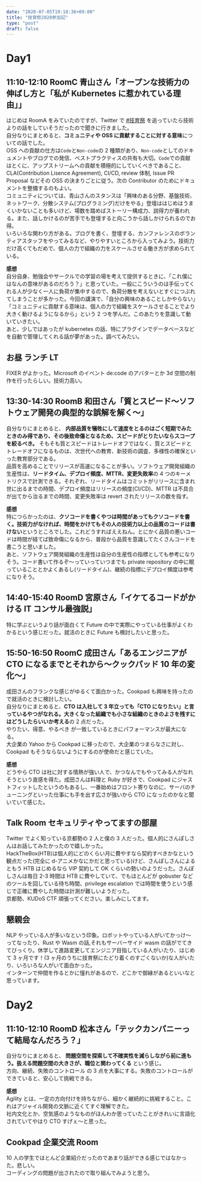 ```yaml
---
date: "2020-07-05T19:18:36+09:00"
title: "技育祭2020参加記"
type: "post"
draft: false
---
```


# Day1

## 11:10-12:10 RoomC 青山さん「オープンな技術力の伸ばし方と「私が Kubernetes に惹かれている理由」」

はじめは RoomA をみていたのですが、Twitter で [#技育祭](https://twitter.com/search?q=%23%E6%8A%80%E8%82%B2%E7%A5%AD&src=typed_query) を追っていたら技術よりの話をしていそうだったので聞きに行きました。  
自分なりにまとめると、**コミュニティや OSS に貢献することに対する意味**についての話でした。  
OSS への貢献の仕方は`Code`と`Non-code`の 2 種類があり、`Non-code`としてのドキュメントやブログでの発信、ベストプラクティスの共有も大切。`Code`での貢献はとくに、アップストリームへの貢献を積極的にしていくべきであること、CLA(Contribution Lisence Agreement), CI/CD, review 体制, Issue PR Proposal などその OSS の決まりごとに従う。次の Contributor のためにドキュメントを整備するのもよい。  
コミュニティについては、青山さんのスタンスは「興味のある分野、基盤技術、ネットワーク、分散システム(プログラミング)だけをやる」登壇ははじめはうまくいかないことも多いけど、場数を踏めばストーリー構成力、説得力が養われる。また、話しかけるのが苦手でも登壇すると向こうから話しかけられるのでお得。  
いろいろな関わり方がある。ブログを書く、登壇する、カンファレンスのボランティアスタッフをやってみるなど、やりやすいところから入ってみよう。技術力だけ高くてもだめで、個人の力で組織の力をスケールさせる働き方が求められている。

**感想**  
自分自身、勉強会やサークルでの学習の場を考えて提供するときに、「これ僕にはなんの意味があるのだろう？」と思っていた。一般にこういうのは手伝ってくれる人が少なく一人に負荷が集中するので、負荷分散を考えないとすぐにつぶれてしまうことが多かった。今回の講演で、「自分の興味のあることしかやらない」「コミュニティに貢献する意味は、個人の力で組織をスケールさせることでより大きく動けるようになるから」という 2 つを学んだ。このあたりを意識して動いていきたい。  
あと、少しではあったが kubernetes の話、特にプラグインでデータベースなどを自動で管理してくれる話が夢があった。調べてみたい。

## お昼 ランチ LT

FIXER がよかった。Microsoft のイベント de:code のアバターとか 3d 空間の制作を行ったらしい。技術力高い。

## 13:30-14:30 RoomB 和田さん「質とスピード〜ソフトウェア開発の典型的な誤解を解く〜」

自分なりにまとめると、 **内部品質を犠牲にして速度をとるのはごく短期でみたときのみ得であり、その後致命傷となるため、スピードがとりたいならスコープを絞るべき。** そもそも質とスピードはトレードオフではなく、質とスピードとトレードオフになるものは、次世代への教育、新技術の調査、多様性の確保といった教育部分である。  
品質を高めることでリリースが高速になることが多い。ソフトウェア開発組織の生産性は、**リードタイム、デプロイ頻度、MTTR、変更失敗率**の 4 つのキーメトリクスで計測できる。それぞれ、リードタイムはコミットがリリースに含まれ世に出るまでの時間、デプロイ頻度はリリースの頻度(CI/CD)、MTTR は不具合が出てから治るまでの時間、変更失敗率は revert されたリリースの数を指す。

**感想**  
特につらかったのは、**クソコードを書くやつは時間があってもクソコードを書く。技術力がなければ、時間をかけてもその人の技術力以上の品質のコードは書けない**というところでした。これどうすればええねん。とにかく品質の悪いコードは時間が経てば致命傷になるから、普段から品質を意識してたくさんコードを書こうと思いました。  
あと、ソフトウェア開発組織の生産性は自分の生産性の指標としても参考になりそう。コード書いて作るぞ〜っていっていつまでも private repository の中に眠っていることとかよくあるし(リードタイム)、継続の指標にデプロイ頻度は参考になりそう。

## 14:40-15:40 RoomD 宮原さん「イケてるコードがかける IT コンサル最強説」

特に学ぶというより話が面白くて Future の中で実際にやっている仕事がよくわかるという感じだった。就活のときに Future も検討したいと思った。

## 15:50-16:50 RoomC 成田さん「あるエンジニアが CTO になるまでとそれから〜クックパッド 10 年の変化〜」

成田さんのフランクな感じがゆるくて面白かった。Cookpad も興味を持ったので就活のときに検討したい。  
自分なりにまとめると、**CTO は入社して 3 年立っても「CTO になりたい」と言っているやつがなれる。大きくなった組織でも小さな組織のときのよさを残すにはどうしたらいいか考える**の 2 点だった。  
やりたい、得意、やるべき が一致しているときにパフォーマンスが最大になる。  
大企業の Yahoo から Cookpad に移ったので、大企業のつまらなさに対し、Cookpad もそうならないようにするのが使命だと感じていた。

**感想**  
どうやら CTO は社に対する情熱が強い人で、かつなんでもやってみる人がなれそうという直感を得た。成田さんは料理と Ruby が好きで、Cookpad にジャストフィットしたというのもあるし、一番始めはフロント寄りなのに、サーバのチューニングといった仕事にも手を出す広さが強いから CTO になったのかなと聞いていて感じた。

## Talk Room セキュリティやってますの部屋

Twitter でよく知っている京都勢の 2 人と僕の 3 人だった。個人的にさんぽしさんはお話してみたかったので嬉しかった。  
HackTheBox(HTB)は個人的にどのくらい月に費やすなら契約すべきかなという観点だった(完全に d-アニメかなにかだと思っている)けど、さんぽしさんによるともう HTB はじめるなら VIP 契約して OK くらいの勢いのようだった。さんぽしさんは毎日 2-3 時間は HTB に費やしていて、でもほとんどが gobuster などのツールを回している待ち時間、privilege escalation では時間を使うという感じで正確に費やした時間は計測が難しいようだった。  
京都勢、KUDoS CTF 頑張ってください。楽しみにしてます。

## 懇親会

NLP やっている人が多いなという印象。ロボットやっている人がいてかっけ〜ってなったり、Rust や Wasm の話,それもサーバーサイド wasm の話がでてきてびっくり。休学して進路変更してエンジニア目指している人がいたり、はじめて 3 ヶ月です！(3 ヶ月のうちに技育祭にたどり着くのすごくないか)な人がいたり、いろいろな人がいて面白かった。  
インターンで仲間を作るとかに憧れがあるので、どこかで御縁があるといいなと思っています。

# Day2

## 11:10-12:10 RoomD 松本さん「テックカンパニーって結局なんだろう？」

自分なりにまとめると、 **問題空間を探索して不確実性を減らしながら前に進もう。扱える問題空間の大きさが、職位と関わってくる** という感じ。  
方向、継続、失敗のコントロール の 3 点を大事にする。失敗のコントロールができていると、安心して挑戦できる。

**感想**  
Agility とは、一定の方向付けを持ちながら、細かく継続的に挑戦すること。これはアジャイル開発の文脈に近くてすぐ理解できた。  
社内文化とか、空気感のようなものがほんわか思っていたことがきれいに言語化されていてやはり CTO すげぇ〜と思った。

## Cookpad 企業交流 Room

10 人の学生でほとんど企業紹介だったのであまり話ができる感じではなかった。悲しい。  
コーディングの問題が出されたので取り組んでみようと思う。
